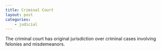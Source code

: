 ```yaml
---
title: Criminal Court
layout: post
categories:
    - judicial
---
```


The criminal court has original jurisdiction over criminal cases involving felonies and misdemeanors.